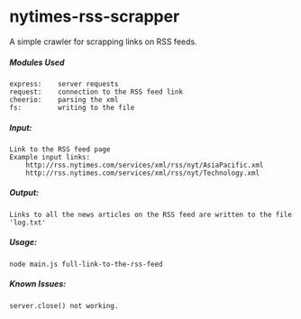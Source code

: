 # nytimes-rss-scrapper

A simple crawler for scrapping links on RSS feeds.

##### Modules Used
	express:	server requests
	request:	connection to the RSS feed link
	cheerio:	parsing the xml
	fs:			writing to the file

##### Input:
	Link to the RSS feed page
	Example input links:
		http://rss.nytimes.com/services/xml/rss/nyt/AsiaPacific.xml
		http://rss.nytimes.com/services/xml/rss/nyt/Technology.xml

##### Output:
	Links to all the news articles on the RSS feed are written to the file 'log.txt'

##### Usage:
	node main.js full-link-to-the-rss-feed

##### Known Issues:
	server.close() not working.
